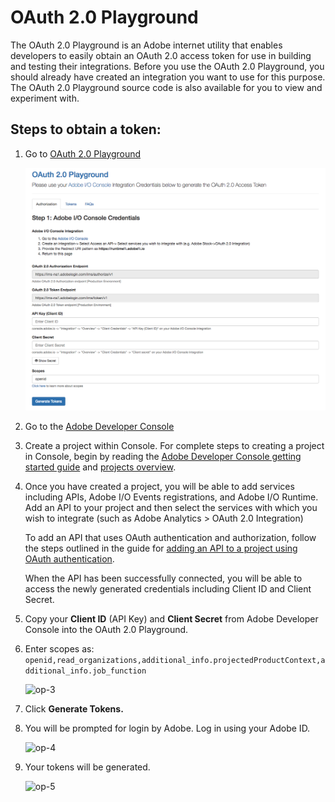 # OAuth 2.0 Playground

The OAuth 2.0 Playground is an Adobe internet utility that enables developers to easily obtain an OAuth 2.0 access token for use in building and testing their integrations. Before you use the OAuth 2.0 Playground, you should already have created an integration you want to use for this purpose. The OAuth 2.0 Playground source code is also available for you to view and experiment with.

## Steps to obtain a token:

1. Go to [OAuth 2.0 Playground](https://adobeioruntime.net/api/v1/web/io-solutions/adobe-oauth-playground/oauth.html)  
  
    ![op-1](../Images/OP_1.png)

2. Go to the [Adobe Developer Console](https://developer.adobe.com/console/)

3. Create a project within Console. For complete steps to creating a project in Console, begin by reading the [Adobe Developer Console getting started guide](../../getting-started.md) and [projects overview](../../projects/index.md). 

4. Once you have created a project, you will be able to add services including APIs, Adobe I/O Events registrations, and Adobe I/O Runtime. Add an API to your project and then select the services with which you wish to integrate (such as Adobe Analytics > OAuth 2.0 Integration)

    To add an API that uses OAuth authentication and authorization, follow the steps outlined in the guide for [adding an API to a project using OAuth authentication](../../services/services-add-api-oauth.md).

    When the API has been successfully connected, you will be able to access the newly generated credentials including Client ID and Client Secret.

5. Copy your **Client ID** (API Key) and **Client Secret** from Adobe Developer Console into the OAuth 2.0 Playground.

6. Enter scopes as:  
  ```openid,read_organizations,additional_info.projectedProductContext,additional_info.job_function```  
    
    ![op-3](../Images/OP_3.png)

7. Click **Generate Tokens.**

8. You will be prompted for login by Adobe. Log in using your Adobe ID.  
  
    ![op-4](../Images/OP_4.png)

9. Your tokens will be generated.  
  
    ![op-5](../Images/OP_5.png)
